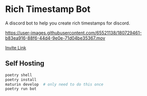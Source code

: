 # Rich Timestamp Bot
A discord bot to help you create rich timestamps for discord.

https://user-images.githubusercontent.com/65521138/180729461-b83ea916-88f6-44d4-9e0e-71d04be35367.mov

[Invite Link](https://discord.com/oauth2/authorize?client_id=1000892742165090384&scope=bot&permissions=0)

## Self Hosting
```sh
poetry shell
poetry install
maturin develop  # only need to do this once
poetry run bot
```
